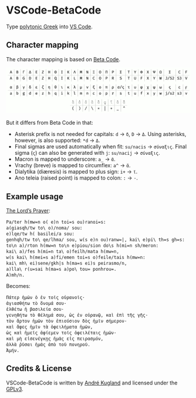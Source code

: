 VSCode-BetaCode
================

Type [polytonic Greek][polytonic] into [VS Code][vscode].

Character mapping
-----------------

The character mapping is based on [Beta Code][beta_code].

![BetaCode table](betacode-table.png)

But it differs from Beta Code in that:

* Asterisk prefix is not needed for capitals: `d` → `δ`, `D` → `Δ`. Using asterisks, however, is also supported: `*d` → `Δ`.
* Final sigmas are used automatically when fit: `su/nacis` → `σύναξις`. Final sigma (`ς`) can also be generated with `j`: `su/nacij` → `σύναξις`.
* Macron is mapped to underscore: `a_` → `ᾱ`.
* Vrachy (breve) is mapped to circumflex: `a^` → `ᾰ`.
* Dialytika (diæresis) is mapped to plus sign: `i+` → `ϊ`.
* Ano teleia (raised point) is mapped to colon: `:` → `·`.

Example usage
-------------

[The Lord’s Prayer][lords_prayer]:

```
Pa/ter h(mw=n o( e)n toi=s ou)ranoi=s:
a(giasqh/tw to\ o)/noma/ sou:
e)lqe/tw h( basilei/a sou:
genhqh/tw to\ qe/lhma/ sou, w(s e)n ou)ranw=|, kai\ e)pi\ th=s gh=s:
to\n a)/rton h(mw=n to\n e)piou/sion do\s h(mi=n sh/meron:
kai\ a)/fes h(mi=n ta\ o)feilh/mata h(mw=n,
w(s kai\ h(mei=s a)fi/emen toi=s o)feile/tais h(mw=n:
kai\ mh\ ei)sene/gkh|s h(ma=s ei)s peirasmo/n,
a)lla\ r(u=sai h(ma=s a)po\ tou= ponhrou=.
A)mh/n.
```

Becomes:

```
Πάτερ ἡμῶν ὁ ἐν τοῖς οὐρανοῖς·
ἁγιασθήτω τὸ ὄνομά σου·
ἐλθέτω ἡ βασιλεία σου·
γενηθήτω τὸ θέλημά σου, ὡς ἐν οὐρανῷ, καὶ ἐπὶ τῆς γῆς·
τὸν ἄρτον ἡμῶν τὸν ἐπιούσιον δὸς ἡμῖν σήμερον·
καὶ ἄφες ἡμῖν τὰ ὀφειλήματα ἡμῶν,
ὡς καὶ ἡμεῖς ἀφίεμεν τοῖς ὀφειλέταις ἡμῶν·
καὶ μὴ εἰσενέγκῃς ἡμᾶς εἰς πειρασμόν,
ἀλλὰ ῥῦσαι ἡμᾶς ἀπὸ τοῦ πονηροῦ.
Ἀμήν.
```

Credits & License
-----------------
VSCode-BetaCode is written by [André Kugland][kuglandml] and licensed under
the [GPLv3][gplv3].

[polytonic]: https://en.wikipedia.org/wiki/Greek_diacritics
[vscode]: https://code.visualstudio.com/
[beta_code]: https://en.wikipedia.org/wiki/Beta_code
[lords_prayer]: https://en.wikipedia.org/wiki/Lord%27s_Prayer
[kuglandml]: mailto:kugland@gmail.com
[gplv3]: https://www.gnu.org/licenses/gpl-3.0-standalone.html
